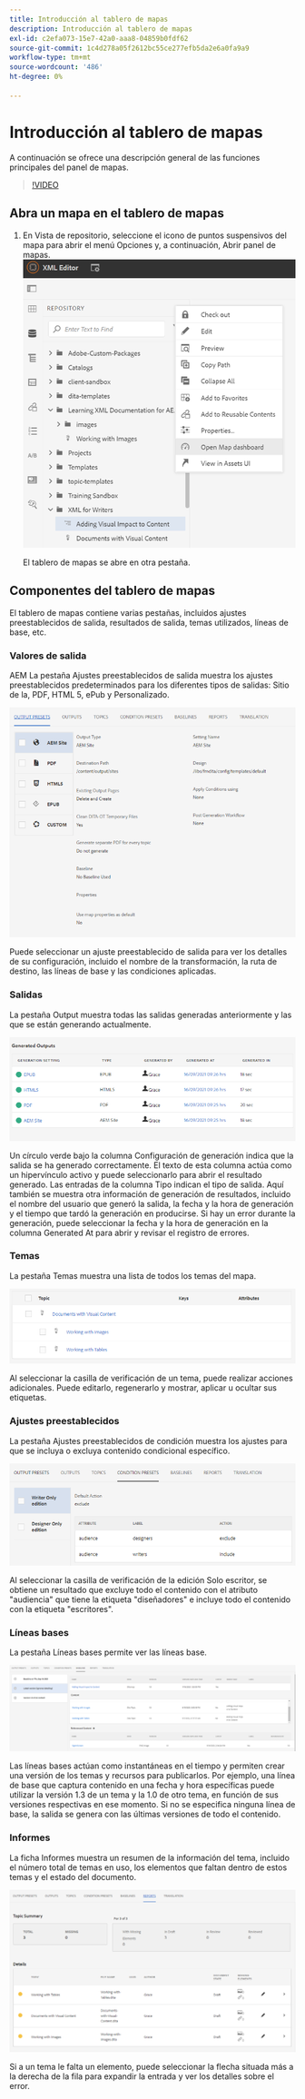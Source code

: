 ```yaml
---
title: Introducción al tablero de mapas
description: Introducción al tablero de mapas
exl-id: c2efa073-15e7-42a0-aaa8-04859b0fdf62
source-git-commit: 1c4d278a05f2612bc55ce277efb5da2e6a0fa9a9
workflow-type: tm+mt
source-wordcount: '486'
ht-degree: 0%

---
```


# Introducción al tablero de mapas

A continuación se ofrece una descripción general de las funciones principales del panel de mapas.

>[!VIDEO](https://video.tv.adobe.com/v/339040?quality=12&learn=on)

## Abra un mapa en el tablero de mapas

1. En Vista de repositorio, seleccione el icono de puntos suspensivos del mapa para abrir el menú Opciones y, a continuación, Abrir panel de mapas.
   ![images/ellipsis-map-dashboard.png](images/ellipsis-map-dashboard.png)

   El tablero de mapas se abre en otra pestaña.

## Componentes del tablero de mapas

El tablero de mapas contiene varias pestañas, incluidos ajustes preestablecidos de salida, resultados de salida, temas utilizados, líneas de base, etc.

### Valores de salida

AEM La pestaña Ajustes preestablecidos de salida muestra los ajustes preestablecidos predeterminados para los diferentes tipos de salidas: Sitio de la, PDF, HTML 5, ePub y Personalizado.

![images/output-presets.png](images/output-presets.png)

Puede seleccionar un ajuste preestablecido de salida para ver los detalles de su configuración, incluido el nombre de la transformación, la ruta de destino, las líneas de base y las condiciones aplicadas.

### Salidas

La pestaña Output muestra todas las salidas generadas anteriormente y las que se están generando actualmente.

![images/generated-outputs.png](images/generated-outputs.png)

Un círculo verde bajo la columna Configuración de generación indica que la salida se ha generado correctamente. El texto de esta columna actúa como un hipervínculo activo y puede seleccionarlo para abrir el resultado generado. Las entradas de la columna Tipo indican el tipo de salida.
Aquí también se muestra otra información de generación de resultados, incluido el nombre del usuario que generó la salida, la fecha y la hora de generación y el tiempo que tardó la generación en producirse. Si hay un error durante la generación, puede seleccionar la fecha y la hora de generación en la columna Generated At para abrir y revisar el registro de errores.

### Temas

La pestaña Temas muestra una lista de todos los temas del mapa.

![images/topics.png](images/topics.png)

Al seleccionar la casilla de verificación de un tema, puede realizar acciones adicionales. Puede editarlo, regenerarlo y mostrar, aplicar u ocultar sus etiquetas.

### Ajustes preestablecidos

La pestaña Ajustes preestablecidos de condición muestra los ajustes para que se incluya o excluya contenido condicional específico.

![images/condition-presets.png](images/condition-presets.png)

Al seleccionar la casilla de verificación de la edición Solo escritor, se obtiene un resultado que excluye todo el contenido con el atributo &quot;audiencia&quot; que tiene la etiqueta &quot;diseñadores&quot; e incluye todo el contenido con la etiqueta &quot;escritores&quot;.

### Líneas bases

La pestaña Líneas bases permite ver las líneas base.

![images/baselines.png](images/baselines.png)

Las líneas bases actúan como instantáneas en el tiempo y permiten crear una versión de los temas y recursos para publicarlos. Por ejemplo, una línea de base que captura contenido en una fecha y hora específicas puede utilizar la versión 1.3 de un tema y la 1.0 de otro tema, en función de sus versiones respectivas en ese momento.
Si no se especifica ninguna línea de base, la salida se genera con las últimas versiones de todo el contenido.

### Informes

La ficha Informes muestra un resumen de la información del tema, incluido el número total de temas en uso, los elementos que faltan dentro de estos temas y el estado del documento.

![images/reports.png](images/reports.png)

Si a un tema le falta un elemento, puede seleccionar la flecha situada más a la derecha de la fila para expandir la entrada y ver los detalles sobre el error.
